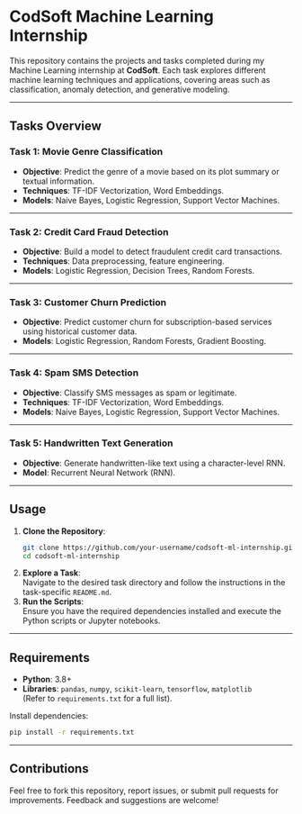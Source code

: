 # CodSoft Machine Learning Internship

This repository contains the projects and tasks completed during my Machine Learning internship at **CodSoft**. Each task explores different machine learning techniques and applications, covering areas such as classification, anomaly detection, and generative modeling.

---

## Tasks Overview

### **Task 1: Movie Genre Classification**
- **Objective**: Predict the genre of a movie based on its plot summary or textual information.  
- **Techniques**: TF-IDF Vectorization, Word Embeddings.  
- **Models**: Naive Bayes, Logistic Regression, Support Vector Machines.  

---

### **Task 2: Credit Card Fraud Detection**
- **Objective**: Build a model to detect fraudulent credit card transactions.  
- **Techniques**: Data preprocessing, feature engineering.  
- **Models**: Logistic Regression, Decision Trees, Random Forests.  

---

### **Task 3: Customer Churn Prediction**
- **Objective**: Predict customer churn for subscription-based services using historical customer data.  
- **Models**: Logistic Regression, Random Forests, Gradient Boosting.  

---

### **Task 4: Spam SMS Detection**
- **Objective**: Classify SMS messages as spam or legitimate.  
- **Techniques**: TF-IDF Vectorization, Word Embeddings.  
- **Models**: Naive Bayes, Logistic Regression, Support Vector Machines.  

---

### **Task 5: Handwritten Text Generation**
- **Objective**: Generate handwritten-like text using a character-level RNN.  
- **Model**: Recurrent Neural Network (RNN).  

---
## Usage

1. **Clone the Repository**:
   ```bash
   git clone https://github.com/your-username/codsoft-ml-internship.git
   cd codsoft-ml-internship
   ```
2. **Explore a Task**:  
Navigate to the desired task directory and follow the instructions in the task-specific `README.md`.
 3. **Run the Scripts**:  
Ensure you have the required dependencies installed and execute the Python scripts or Jupyter notebooks.

---

## Requirements

- **Python**: 3.8+  
- **Libraries**: `pandas`, `numpy`, `scikit-learn`, `tensorflow`, `matplotlib`  
  (Refer to `requirements.txt` for a full list).

Install dependencies:
```bash
pip install -r requirements.txt
```
---
## Contributions
Feel free to fork this repository, report issues, or submit pull requests for improvements. Feedback and suggestions are welcome!
